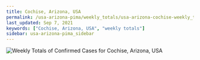 ```yaml
---
title: Cochise, Arizona, USA
permalink: /usa-arizona-pima/weekly_totals/usa-arizona-cochise-weekly_totals.html
last_updated: Sep 7, 2021
keywords: ["Cochise, Arizona, USA", "weekly totals"]
sidebar: usa-arizona-pima_sidebar
---
```


![Weekly Totals of Confirmed Cases for Cochise, Arizona, USA](/covid_tracker/images/graphs/usa-arizona-cochise-weekly_totals_graph.png)

